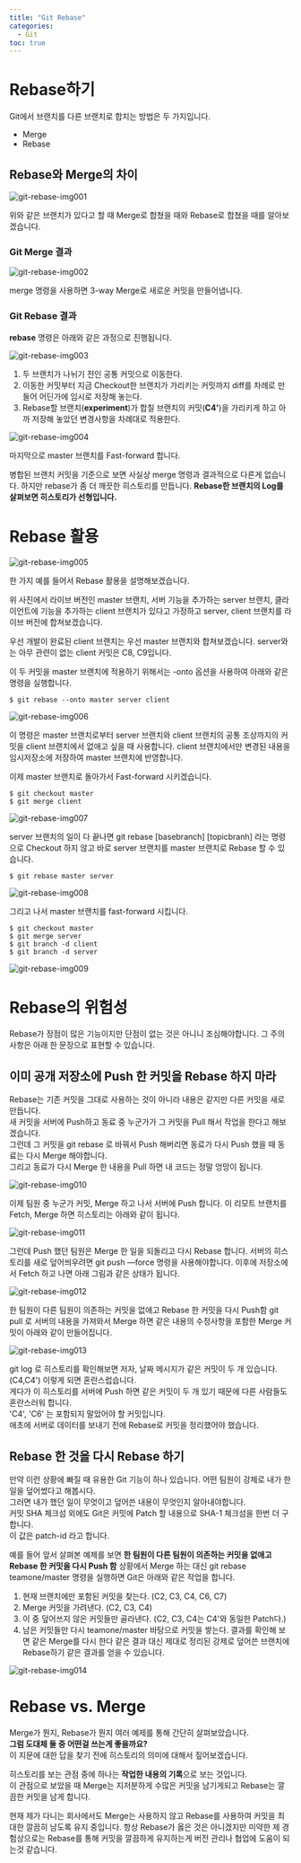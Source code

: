 ```yaml
---
title: "Git Rebase"
categories: 
  - Git
toc: true
---
```


# Rebase하기

Git에서 브랜치를 다른 브랜치로 합치는 방법은 두 가지입니다.
- Merge
- Rebase

## Rebase와 Merge의 차이

![git-rebase-img001]({{site.url}}/assets/images/git-rebase-img001.png)

위와 같은 브랜치가 있다고 할 때 Merge로 합쳤을 때와 Rebase로 합쳤을 때를 알아보겠습니다.

### Git Merge 결과

![git-rebase-img002]({{site.url}}/assets/images/git-rebase-img002.png)

merge 명령을 사용하면 3-way Merge로 새로운 커밋을 만들어냅니다.

### Git Rebase 결과

**rebase** 명령은 아래와 같은 과정으로 진행됩니다.

![git-rebase-img003]({{site.url}}/assets/images/git-rebase-img003.png)

1. 두 브랜치가 나뉘기 전인 공통 커밋으로 이동한다.
2. 이동한 커밋부터 지금 Checkout한 브랜치가 가리키는 커밋까지 diff를 차례로 만들어 어딘가에 임시로 저장해 놓는다.
3. Rebase할 브랜치(**experiment**)가 합칠 브랜치의 커밋(**C4'**)을 가리키게 하고 아까 저장해 놓았던 변경사항을 차례대로 적용한다.

![git-rebase-img004]({{site.url}}/assets/images/git-rebase-img004.png)

마지막으로 master 브랜치를 Fast-forward 합니다.

병합된 브랜치 커밋을 기준으로 보면 사실상 merge 명령과 결과적으로 다른게 없습니다.
하지만 rebase가 좀 더 깨끗한 히스토리를 만듭니다.
**Rebase한 브랜치의 Log를 살펴보면 히스토리가 선형입니다.**

# Rebase 활용

![git-rebase-img005]({{site.url}}/assets/images/git-rebase-img005.png)

한 가지 예를 들어서 Rebase 활용을 설명해보겠습니다.

위 사진에서 라이브 버전인 master 브랜치, 서버 기능을 추가하는 server 브랜치, 클라이언트에 기능을 추가하는 client 브랜치가 있다고 가정하고
server, client 브랜치를 라이브 버전에 합쳐보겠습니다.

우선 개발이 완료된 client 브랜치는 우선 master 브랜치와 합쳐보겠습니다.
server와는 아무 관련이 없는 client 커밋은 C8, C9입니다. 

이 두 커밋을 master 브랜치에 적용하기 위해서는 -onto 옵션을 사용하여 아래와 같은 명령을 실행합니다.

```
$ git rebase --onto master server client
```

![git-rebase-img006]({{site.url}}/assets/images/git-rebase-img006.png)

이 명령은 master 브랜치로부터 server 브랜치와 client 브랜치의 공통 조상까지의 커밋을 client 브랜치에서 없애고 싶을 때 사용합니다.
client 브랜치에서만 변경된 내용을 임시저장소에 저장하여 master 브랜치에 반영합니다.

이제 master 브랜치로 돌아가서 Fast-forward 시키겠습니다.

```
$ git checkout master
$ git merge client
```

![git-rebase-img007]({{site.url}}/assets/images/git-rebase-img007.png)

server 브랜치의 일이 다 끝나면 git rebase [basebranch] [topicbranh] 라는 명령으로 Checkout 하지 않고 바로 server 브랜치를 master 브랜치로 Rebase 할 수 있습니다.

```
$ git rebase master server
```

![git-rebase-img008]({{site.url}}/assets/images/git-rebase-img008.png)

그리고 나서 master 브랜치를 fast-forward 시킵니다.

```
$ git checkout master
$ git merge server
$ git branch -d client
$ git branch -d server
```

![git-rebase-img009]({{site.url}}/assets/images/git-rebase-img009.png)


# Rebase의 위험성

Rebase가 장점이 많은 기능이지만 단점이 없는 것은 아니니 조심해야합니다. 그 주의사항은 아래 한 문장으로 표현할 수 있습니다.


## 이미 공개 저장소에 Push 한 커밋을 Rebase 하지 마라

Rebase는 기존 커밋을 그대로 사용하는 것이 아니라 내용은 같지만 다른 커밋을 새로 만듭니다.  
새 커밋을 서버에 Push하고 동료 중 누군가가 그 커밋을 Pull 해서 작업을 한다고 해보겠습니다.  
그런데 그 커밋을 git rebase 로 바꿔서 Push 해버리면 동료가 다시 Push 했을 때 동료는 다시 Merge 
해야합니다.  
그리고 동료가 다시 Merge 한 내용을 Pull 하면 내 코드는 정말 엉망이 됩니다.

![git-rebase-img010]({{site.url}}/assets/images/git-rebase-img010.png)

이제 팀원 중 누군가 커밋, Merge 하고 나서 서버에 Push 합니다. 이 리모트 브랜치를 Fetch, Merge 하면 히스토리는 아래와 같이 됩니다.

![git-rebase-img011]({{site.url}}/assets/images/git-rebase-img011.png)

그런데 Push 했던 팀원은 Merge 한 일을 되돌리고 다시 Rebase 합니다. 서버의 히스토리를 새로 덮어씌우려면 git push —force 명령을 사용해야합니다. 이후에 저장소에서 Fetch 하고 나면 아래 그림과 같은 상태가 됩니다.

![git-rebase-img012]({{site.url}}/assets/images/git-rebase-img012.png)

한 팀원이 다른 팀원이 의존하는 커밋을 없애고 Rebase 한 커밋을 다시 Push함
git pull 로 서버의 내용을 가져와서 Merge 하면 같은 내용의 수정사항을 포함한 Merge 커밋이 아래와 같이 만들어집니다.

![git-rebase-img013]({{site.url}}/assets/images/git-rebase-img013.png)

git log 로 히스토리를 확인해보면 저자, 날짜 메시지가 같은 커밋이 두 개 있습니다. (C4,C4') 이렇게 되면 혼란스럽습니다.  
게다가 이 히스토리를 서버에 Push 하면 같은 커밋이 두 개 있기 때문에 다른 사람들도 혼란스러워 합니다.  
'C4', 'C6' 는 포함되지 말았어야 할 커밋입니다.  
애초에 서버로 데이터를 보내기 전에 Rebase로 커밋을 정리했어야 했습니다.

## Rebase 한 것을 다시 Rebase 하기

만약 이런 상황에 빠질 때 유용한 Git 기능이 하나 있습니다. 어떤 팀원이 강제로 내가 한일을 덮어썼다고 해봅시다.  
그러면 내가 했던 일이 무엇이고 덮어쓴 내용이 무엇인지 알아내야합니다.  
커밋 SHA 체크섬 외에도 Git은 커밋에 Patch 할 내용으로 SHA-1 체크섬을 한번 더 구합니다.  
이 값은 patch-id 라고 합니다.

예를 들어 앞서 살펴본 예제를 보면 **한 팀원이 다른 팀원이 의존하는 커밋을 없애고 Rebase 한 커밋을 다시 Push 함** 상황에서 Merge 하는 대신 git rebase teamone/master 명령을 실행하면 Git은 아래와 같은 작업을 합니다.

  1. 현재 브랜치에만 포함된 커밋을 찾는다. (C2, C3, C4, C6, C7)
  2. Merge 커밋을 가려낸다. (C2, C3, C4)
  3. 이 중 덮어쓰지 않은 커밋들만 골라낸다. (C2, C3, C4는 C4'와 동일한 Patch다.)
  4. 남은 커밋들만 다시 teamone/master 바탕으로 커밋을 쌓는다.
결과를 확인해 보면 같은 Merge를 다시 한다 같은 결과 대신 제대로 정리된 강제로 덮어쓴 브랜치에 Rebase하기 같은 결과를 얻을 수 있습니다.

![git-rebase-img014]({{site.url}}/assets/images/git-rebase-img014.png)

# Rebase vs. Merge

Merge가 뭔지, Rebase가 뭔지 여러 예제를 통해 간단히 살펴보았습니다.  
**그럼 도대체 둘 중 어떤걸 쓰는게 좋을까요?**  
이 지문에 대한 답을 찾기 전에 히스토리의 의미에 대해서 짚어보겠습니다.

히스토리를 보는 관점 중에 하나는 **작업한 내용의 기록**으로 보는 것입니다.  
이 관점으로 보았을 때 Merge는 지저분하게 수많은 커밋을 남기게되고 Rebase는 깔끔한 커밋을 남게 합니다.

현재 제가 다니는 회사에서도 Merge는 사용하지 않고 Rebase를 사용하여 커밋을 최대한 깔끔히 남도록 유지 중입니다. 항상 Rebase가 옳은 것은 아니겠지만 미약한 제 경험상으로는 Rebase를 통해 커밋을 깔끔하게 유지하는게 버전 관리나 협업에 도움이 되는것 같습니다.
